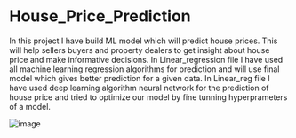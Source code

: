 # House_Price_Prediction

In this project I have build ML model which will predict house prices. This will help sellers buyers and property dealers to get insight about house price and make informative decisions.
In Linear_regression file I have used all machine learning regression algorithms for prediction and will use final model which gives better prediction for a given data.
In Linear_reg file I have used deep learning algorithm neural network for the prediction of house price and tried to optimize our model by fine tunning hyperprameters of a model.

![image](https://github.com/Piya88/House_Price_Prediction/assets/137636789/ed9b25c0-fdc6-4ca5-a88f-a971c97ecf7a)

